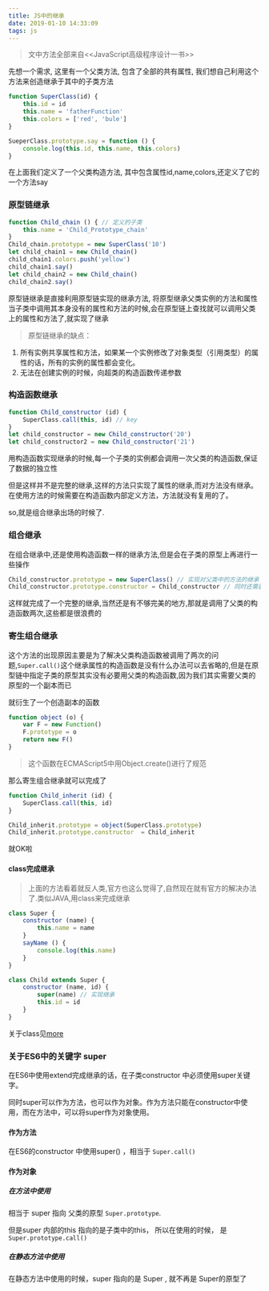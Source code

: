 ```yaml
---
title: JS中的继承
date: 2019-01-10 14:33:09
tags: js
---
```


> 文中方法全部来自<<JavaScript高级程序设计一书>>

先想一个需求, 这里有一个父类方法, 包含了全部的共有属性, 我们想自己利用这个方法来创造继承于其中的子类方法
```js
function SuperClass(id) {
    this.id = id
    this.name = 'fatherFunction'
    this.colors = ['red', 'bule']
}

SueperClass.prototype.say = function () {
    console.log(this.id, this.name, this.colors)
}
```
在上面我们定义了一个父类构造方法, 其中包含属性id,name,colors,还定义了它的一个方法say

### 原型链继承
```js
function Child_chain () { // 定义的子类
    this.name = 'Child_Prototype_chain'
}
Child_chain.prototype = new SuperClass('10')
let child_chain1 = new Child_chain()
child_chain1.colors.push('yellow')
child_chain1.say()
let child_chain2 = new Child_chain()
child_chain2.say()
```
原型链继承是直接利用原型链实现的继承方法, 将原型继承父类实例的方法和属性
当子类中调用其本身没有的属性和方法的时候,会在原型链上查找就可以调用父类上的属性和方法了,就实现了继承

> 原型链继承的缺点： 
1. 所有实例共享属性和方法，如果某一个实例修改了对象类型（引用类型）的属性的话，所有的实例的属性都会变化。 
2. 无法在创建实例的时候，向超类的构造函数传递参数

### 构造函数继承

```js
function Child_constructor (id) {
    SuperClass.call(this, id) // key
}
let child_constructor = new Child_constructor('20')
let child_constructor2 = new Child_constructor('21')
```
用构造函数实现继承的时候,每一个子类的实例都会调用一次父类的构造函数,保证了数据的独立性

但是这样并不是完整的继承,这样的方法只实现了属性的继承,而对方法没有继承。在使用方法的时候需要在构造函数内部定义方法，方法就没有复用的了。

so,就是组合继承出场的时候了.

### 组合继承

在组合继承中,还是使用构造函数一样的继承方法,但是会在子类的原型上再进行一些操作
```js
Child_constructor.prototype = new SuperClass() // 实现对父类中的方法的继承
Child_constructor.prototype.constructor = Child_constructor // 同时还需要把constructor属性更改回来
```
这样就完成了一个完整的继承,当然还是有不够完美的地方,那就是调用了父类的构造函数两次,这些都是很浪费的

### 寄生组合继承

这个方法的出现原因主要是为了解决父类构造函数被调用了两次的问题,`Super.call()`这个继承属性的构造函数是没有什么办法可以去省略的,但是在原型链中指定子类的原型其实没有必要用父类的构造函数,因为我们其实需要父类的原型的一个副本而已

就衍生了一个创造副本的函数
```js
function object (o) {
    var F = new Function()
    F.prototype = o
    return new F()
}
```
>这个函数在ECMAScript5中用Object.create()进行了规范

那么寄生组合继承就可以完成了
```js
function Child_inherit (id) {
    SuperClass.call(this, id)
}

Child_inherit.prototype = object(SuperClass.prototype)
Child_inherit.prototype.constructor  = Child_inherit
```
就OK啦

#### class完成继承

>上面的方法看着就反人类,官方也这么觉得了,自然现在就有官方的解决办法了.类似JAVA,用class来完成继承

```js
class Super {
    constructor (name) {
        this.name = name
    }
    sayName () {
        console.log(this.name)
    }
}

class Child extends Super {
    constructor (name, id) {
        super(name) // 实现继承
        this.id = id
    }
}
```
关于class见[more](https://developer.mozilla.org/zh-CN/docs/Web/JavaScript/Reference/Statements/class)

### 关于ES6中的关键字 super

在ES6中使用extend完成继承的话，在子类constructor 中必须使用super关键字。

同时super可以作为方法，也可以作为对象。作为方法只能在constructor中使用，而在方法中，可以将super作为对象使用。

#### 作为方法

在ES6的constructor 中使用super() ，相当于 `Super.call()`

#### 作为对象

##### 在方法中使用

相当于 super 指向 父类的原型 `Super.prototype`.

但是super 内部的this 指向的是子类中的this， 所以在使用的时候， 是 `Super.prototype.call()`

##### 在静态方法中使用

在静态方法中使用的时候，super 指向的是 Super , 就不再是 Super的原型了